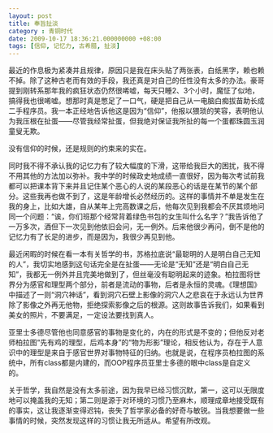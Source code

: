 ```yaml
---
layout: post 
title: 奉旨扯淡
category : 青铜时代
date: 2009-10-17 18:36:21.000000000 +08:00
tags: [信仰, 记忆力, 古希腊, 扯淡]
---
```


最近的作息极为紧凑并且规律，原因只是我在床头贴了两张表，白纸黑字，赖也赖不掉。除了这种古老而有效的手段，我还真是对自己的任性没有太多的办法。豪哥提到刚转系那年我的疯狂状态仍然很唏嘘，每天只睡2、3个小时，魔怔了似地，搞得我也很唏嘘。想那时真是憋足了一口气，硬是把自己从一电脑白痴拔苗助长成二手程序员。我一本正经地告诉他这是因为“信仰”，他报以猥琐的笑容，表明他认为我压根在扯蛋——尽管我经常扯蛋，但我绝对保证我所扯的每一个蛋都珠圆玉润童叟无欺。

没有信仰的时候，还是规则的约束来的实在。

同时我不得不承认我的记忆力有了较大幅度的下滑，这带给我巨大的困扰，我不得不用其他的方法加以弥补。我中学的时候政史地成绩一直很好，因为每次考试前我都可以把课本背下来并且记住某个恶心的人说的某段恶心的话是在某节的某个部分。这些我再也做不到了，这是年龄增长必然经历的。这样的事情并不单是发生在我的身上，比如大雄，自从某年上完高数课之后，他每次见到我都会不厌其烦地问同一个问题：“诶，你们班那个经常背着绿色书包的女生叫什么名字？”我告诉他了一万多次，酒但下一次见到他依旧会问，无一例外。后来他很少再问，倒不是他的记忆力有了长足的进步，而是因为，我很少再见到他。

最近闲暇的时候在看一本有关哲学的书，苏格拉底说“最聪明的人是明白自己无知的人”，我切实地感到这句话完全是在扯蛋——无论是“无知”还是“明白自己无知”，我都无一例外并且完美地做到了，但丝毫没有聪明起来的迹象。柏拉图将世界分为感官和理型两个部分，前者是流动的事物，后者是永恒的灵魂。《理想国》中描述了一则“洞穴神话”，看到洞穴石壁上影像的洞穴人之悲哀在于永远认为世界除了影像之外再无他物，拒绝探索影像之后的根源。这则故事告诉我们，如果看到美女的照片，不要满足，一定设法要找到真人。

亚里士多德尽管他也同意感官的事物是变化的，内在的形式是不变的；但他反对老师柏拉图“先有鸡的理型，后鸡本身”的“物为形影”理论，相反他认为，存在于人意识中的理型是来自于感官世界对事物特征的归纳。也就是说，在程序员柏拉图的系统中，所有class都是内建的，而OOP程序员亚里士多德的眼中class是自定义的。

关于哲学，我自然是没有太多前途，因为我早已经习惯沉默，第一，这可以无限度地可以掩盖我的无知；第二则是源于对环境的习惯乃至麻木，顺理成章地接受既有的事实，这让我逐渐变得迟钝，丧失了哲学家必备的好奇与敏锐。当我想要做一些事情的时候，突然发现这样的习惯让我无所适从。希望有所改观。

